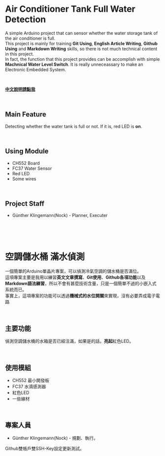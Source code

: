 # **Air Conditioner Tank Full Water Detection**
A simple Arduino project that can sensor whether the water storage tank of the air conditioner is full.  
This project is mainly for training **Git Using**, **English Article Writing**, **Github Using** and **Markdown Writing** skills, so there is not much technical content in this project.  
In fact, the function that this project provides can be accomplish with simple **Machnical Water Level Switch**. It is really unneceassary to make an Electronic Embedded System.

</br>

[**中文說明請點我**](#空調儲水桶-滿水偵測)

</br>

## **Main Feature**
Detecting whether the water tank is full or not. If it is, red LED is **on**.

</br>

## **Using Module**
* CH552 Board
* FC37 Water Sensor
* Red LED
* Some wires

</br>


## **Project Staff**
* Günther Klingemann(Nock) - Planner, Executer

</br>

</br>

</br>

# **空調儲水桶 滿水偵測**
一個簡單的Arduino單晶片專案，可以偵測冷氣空調的儲水桶是否滿位。  
這項專案主要是我用以練習**英文文章撰寫**、**Git使用**、**Github各項功能**以及**Markdown語法練習**，所以不會有甚麼技術含量，只是一個簡單不過的小嵌入式系統而已。  
事實上，這項專案的功能可以透過**機械式的水位開關**來實現，沒有必要弄成電子電路

</br>

## **主要功能**
偵測空調儲水桶的水箱是否已經注滿，如果是的話，**亮起**紅色LED。

</br>

## **使用模組**
* CH552 最小開發板
* FC37 水滴感測器
* 紅色LED
* 一些線材
  
</br>

## **專案人員**
* Günther Klingemann(Nock) - 規劃、執行。

Github雙帳戶雙SSH-Key設定更新測試。